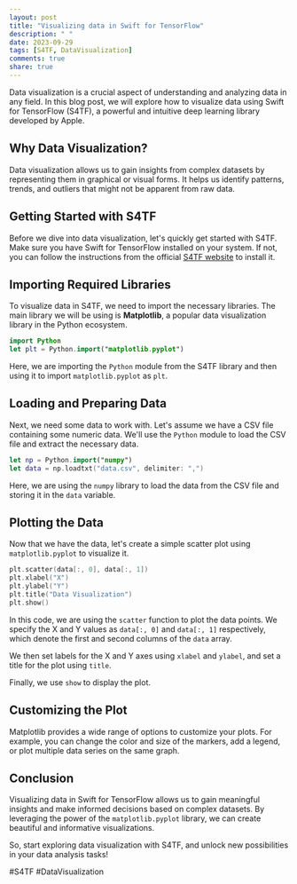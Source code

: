```yaml
---
layout: post
title: "Visualizing data in Swift for TensorFlow"
description: " "
date: 2023-09-29
tags: [S4TF, DataVisualization]
comments: true
share: true
---
```


Data visualization is a crucial aspect of understanding and analyzing data in any field. In this blog post, we will explore how to visualize data using Swift for TensorFlow (S4TF), a powerful and intuitive deep learning library developed by Apple.

## Why Data Visualization?

Data visualization allows us to gain insights from complex datasets by representing them in graphical or visual forms. It helps us identify patterns, trends, and outliers that might not be apparent from raw data.

## Getting Started with S4TF

Before we dive into data visualization, let's quickly get started with S4TF. Make sure you have Swift for TensorFlow installed on your system. If not, you can follow the instructions from the official [S4TF website](https://www.tensorflow.org/swift) to install it.

## Importing Required Libraries

To visualize data in S4TF, we need to import the necessary libraries. The main library we will be using is **Matplotlib**, a popular data visualization library in the Python ecosystem.

```swift
import Python
let plt = Python.import("matplotlib.pyplot")
```

Here, we are importing the `Python` module from the S4TF library and then using it to import `matplotlib.pyplot` as `plt`.

## Loading and Preparing Data

Next, we need some data to work with. Let's assume we have a CSV file containing some numeric data. We'll use the `Python` module to load the CSV file and extract the necessary data.

```swift
let np = Python.import("numpy")
let data = np.loadtxt("data.csv", delimiter: ",")
```

Here, we are using the `numpy` library to load the data from the CSV file and storing it in the `data` variable.

## Plotting the Data

Now that we have the data, let's create a simple scatter plot using `matplotlib.pyplot` to visualize it.

```swift
plt.scatter(data[:, 0], data[:, 1])
plt.xlabel("X")
plt.ylabel("Y")
plt.title("Data Visualization")
plt.show()
```

In this code, we are using the `scatter` function to plot the data points. We specify the X and Y values as `data[:, 0]` and `data[:, 1]` respectively, which denote the first and second columns of the `data` array.

We then set labels for the X and Y axes using `xlabel` and `ylabel`, and set a title for the plot using `title`.

Finally, we use `show` to display the plot.

## Customizing the Plot

Matplotlib provides a wide range of options to customize your plots. For example, you can change the color and size of the markers, add a legend, or plot multiple data series on the same graph.

## Conclusion

Visualizing data in Swift for TensorFlow allows us to gain meaningful insights and make informed decisions based on complex datasets. By leveraging the power of the `matplotlib.pyplot` library, we can create beautiful and informative visualizations.

So, start exploring data visualization with S4TF, and unlock new possibilities in your data analysis tasks!

#S4TF #DataVisualization